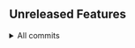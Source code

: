 ## Unreleased Features

<details>
<summary>All commits</summary>

- **Feature**: remove temp file ([#42](https://github.com/aamirazad/aamirazad/pull/42)) by [@aamirazad](https://github.com/aamirazad) - [`10b56ef...75b0048`](https://github.com/aamirazad/aamirazad/compare/10b56ef...75b0048)
- **Feature**: add temp file ([#39](https://github.com/aamirazad/aamirazad/pull/39)) by [@aamirazad](https://github.com/aamirazad) - [`d316c3e...e4d59c6`](https://github.com/aamirazad/aamirazad/compare/d316c3e...e4d59c6)
- **Feature**: remove temp file ([#37](https://github.com/aamirazad/aamirazad/pull/37)) by [@aamirazad](https://github.com/aamirazad) - [`db56c31...d74d8ec`](https://github.com/aamirazad/aamirazad/compare/db56c31...d74d8ec)
- **Feature**: temp file ([#36](https://github.com/aamirazad/aamirazad/pull/36)) by [@aamirazad](https://github.com/aamirazad) - [`822b5c5...7bacdbc`](https://github.com/aamirazad/aamirazad/compare/822b5c5...7bacdbc)
- **Feature**: remove temp file ([#35](https://github.com/aamirazad/aamirazad/pull/35)) by [@aamirazad](https://github.com/aamirazad) - [`59525d2...a7e0e4a`](https://github.com/aamirazad/aamirazad/compare/59525d2...a7e0e4a)
- **Feature**: temp file ([#34](https://github.com/aamirazad/aamirazad/pull/34)) by [@aamirazad](https://github.com/aamirazad) - [`008a6ea...e6846dd`](https://github.com/aamirazad/aamirazad/compare/008a6ea...e6846dd)
- **Other**: remove temp file ([#32](https://github.com/aamirazad/aamirazad/pull/32)) by [@aamirazad](https://github.com/aamirazad) - [`ee208e8...4f0f025`](https://github.com/aamirazad/aamirazad/compare/ee208e8...4f0f025)
- **Feature**(test): create temp file ([#31](https://github.com/aamirazad/aamirazad/pull/31)) by [@aamirazad](https://github.com/aamirazad) - ([compare](https://github.com/aamirazad/aamirazad/compare/026b7579d68a1d905b53e1dcdcadb81bc18ff0c0...0f9d9a9668b6e79929235ae4bfdd299651e4e432))
- another line by [@aamirazad](https://github.com/aamirazad) for [#30](https://github.com/aamirazad/aamirazad/pull/30) was [merged](https://github.com/aamirazad/aamirazad/compare/691058a38b1941216a76ec96e59bbae0cdf351e0...d3d507ef3fc6c94b1c953ee1b2bb379e1c277969) by [@aamirazad](https://github.com/aamirazad)
- more test commits by [@aamirazad](https://github.com/aamirazad) for [#29](https://github.com/aamirazad/aamirazad/pull/29) was [merged](https://github.com/aamirazad/aamirazad/compare/1e6ceaa81676ae52698c5722de5f90dde58eb23b...ed14958eaf03b4ef89445bd68415f7c4ec8afe7e) by [@aamirazad](https://github.com/aamirazad)

</details>

